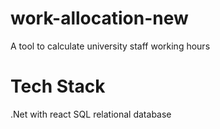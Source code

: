 # work-allocation-new
A tool to calculate university staff working hours

# Tech Stack
.Net with react
SQL relational database
 
